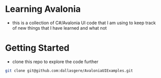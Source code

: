 # Learning Avalonia

- this is a collection of C#/Avalonia UI code that I am using to keep track of new things that I have learned and what not

# Getting Started 

- clone this repo to explore the code further

```bash
git clone git@github.com:dallasgere/AvaloniaUIExamples.git
```
